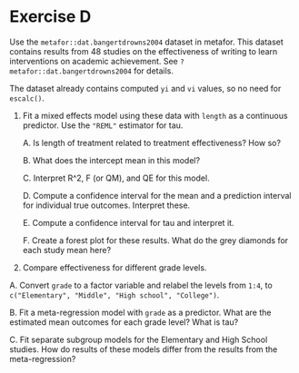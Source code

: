 # Exercise D

Use the `metafor::dat.bangertdrowns2004` dataset in metafor. 
This dataset contains results from 48 studies on the 
effectiveness of writing to learn interventions on academic achievement.
See `?metafor::dat.bangertdrowns2004` for details.

The dataset already contains computed `yi` and `vi` values, so no need for `escalc()`.

1. Fit a mixed effects model using these data with `length` as a continuous predictor.
   Use the `"REML"` estimator for tau.
   
   A. Is length of treatment related to treatment effectiveness? How so?
   
   B. What does the intercept mean in this model?
      
   C. Interpret R^2, F (or QM), and QE for this model.
   
   D. Compute a confidence interval for the mean and a prediction interval
      for individual true outcomes. Interpret these.
      
   E. Compute a confidence interval for tau and interpret it.
      
   F. Create a forest plot for these results.
      What do the grey diamonds for each study mean here?
      
2. Compare effectiveness for different grade levels.

  A. Convert `grade` to a factor variable and relabel the levels from `1:4`, to
     `c("Elementary", "Middle", "High school", "College")`.
     
  B. Fit a meta-regression model with `grade` as a predictor. 
     What are the estimated mean outcomes for each grade level?
     What is tau?
     
  C. Fit separate subgroup models for the Elementary and High School studies.
     How do results of these models differ from the results from the meta-regression?
      